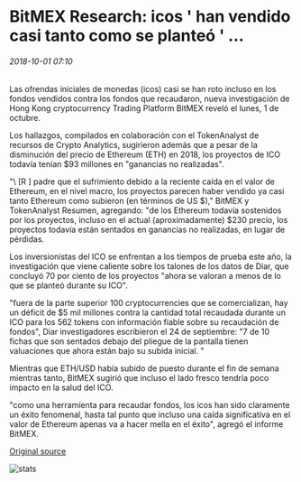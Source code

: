 # BitMEX Research: icos ' han vendido casi tanto como se planteó ' ...

###### 2018-10-01 07:10

Las ofrendas iniciales de monedas (icos) casi se han roto incluso en los fondos vendidos contra los fondos que recaudaron, nueva investigación de Hong Kong cryptocurrency Trading Platform BitMEX reveló el lunes, 1 de octubre.

Los hallazgos, compilados en colaboración con el TokenAnalyst de recursos de Crypto Analytics, sugirieron además que a pesar de la disminución del precio de Ethereum (ETH) en 2018, los proyectos de ICO todavía tenían $93 millones en "ganancias no realizadas".

"\ [R \] padre que el sufrimiento debido a la reciente caída en el valor de Ethereum, en el nivel macro, los proyectos parecen haber vendido ya casi tanto Ethereum como subieron (en términos de US $)," BitMEX y TokenAnalyst Resumen, agregando: "de los Ethereum todavía sostenidos por los proyectos, incluso en el actual (aproximadamente) $230 precio, los proyectos todavía están sentados en ganancias no realizadas, en lugar de pérdidas.

Los inversionistas del ICO se enfrentan a los tiempos de prueba este año, la investigación que viene caliente sobre los talones de los datos de Diar, que concluyó 70 por ciento de los proyectos "ahora se valoran a menos de lo que se planteó durante su ICO".

"fuera de la parte superior 100 cryptocurrencies que se comercializan, hay un déficit de $5 mil millones contra la cantidad total recaudada durante un ICO para los 562 tokens con información fiable sobre su recaudación de fondos", Diar investigadores escribieron el 24 de septiembre: "7 de 10 fichas que son sentados debajo del pliegue de la pantalla tienen valuaciones que ahora están bajo su subida inicial. "

Mientras que ETH/USD había subido de puesto durante el fin de semana mientras tanto, BitMEX sugirió que incluso el lado fresco tendría poco impacto en la salud del ICO.

"como una herramienta para recaudar fondos, los icos han sido claramente un éxito fenomenal, hasta tal punto que incluso una caída significativa en el valor de Ethereum apenas va a hacer mella en el éxito", agregó el informe BitMEX.

[Original source](https://cointelegraph.com/news/bitmex-research-icos-have-sold-almost-as-much-as-they-raised)

![stats](https://c.statcounter.com/11760860/0/a89fa40b/1/ "stats")